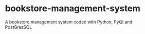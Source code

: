 # bookstore-management-system
 A bookstore management system coded with Python, PyQt and PostGresSQL 
